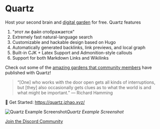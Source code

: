 # Quartz

Host your second brain and [digital garden](https://jzhao.xyz/posts/networked-thought) for free. Quartz features

1. "этот ли файл отображается"
2. Extremely fast natural-language search
3. Customizable and hackable design based on Hugo
4. Automatically generated backlinks, link previews, and local graph
5. Built-in CJK + Latex Support and Admonition-style callouts
6. Support for both Markdown Links and Wikilinks

Check out some of the [amazing gardens that community members](https://quartz.jzhao.xyz/notes/showcase/) have published with Quartz!

> “[One] who works with the door open gets all kinds of interruptions, but [they] also occasionally gets clues as to what the world is and what might be important.” — Richard Hamming

🔗 Get Started: https://quartz.jzhao.xyz/

![Quartz Example Screenshot](./screenshot.png)*Quartz Example Screenshot*

[Join the Discord Community](https://discord.gg/cRFFHYye7t)
